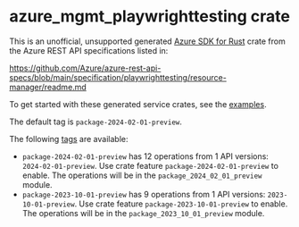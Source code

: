 # azure_mgmt_playwrighttesting crate

This is an unofficial, unsupported generated [Azure SDK for Rust](https://github.com/Azure/azure-sdk-for-rust/tree/legacy) crate from the Azure REST API specifications listed in:

https://github.com/Azure/azure-rest-api-specs/blob/main/specification/playwrighttesting/resource-manager/readme.md

To get started with these generated service crates, see the [examples](https://github.com/Azure/azure-sdk-for-rust/blob/legacy/services/README.md#examples).

The default tag is `package-2024-02-01-preview`.

The following [tags](https://github.com/Azure/azure-sdk-for-rust/blob/legacy/services/tags.md) are available:

- `package-2024-02-01-preview` has 12 operations from 1 API versions: `2024-02-01-preview`. Use crate feature `package-2024-02-01-preview` to enable. The operations will be in the `package_2024_02_01_preview` module.
- `package-2023-10-01-preview` has 9 operations from 1 API versions: `2023-10-01-preview`. Use crate feature `package-2023-10-01-preview` to enable. The operations will be in the `package_2023_10_01_preview` module.
